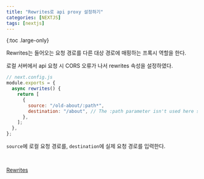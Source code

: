 ```yaml
---
title: "Rewrites로 api proxy 설정하기"
categories: [NEXTJS]
tags: [nextjs]
---
```


{:toc .large-only}

Rewrites는 들어오는 요청 경로를 다른 대상 경로에 매핑하는 프록시 역할을 한다.

로컬 서버에서 api 요청 시 CORS 오류가 나서 rewrites 속성을 설정하였다.

```js
// next.config.js
module.exports = {
  async rewrites() {
    return [
      {
        source: "/old-about/:path*",
        destination: "/about", // The :path parameter isn't used here so will be automatically passed in the query
      },
    ];
  },
};
```

`source`에 로컬 요청 경로를, `destination`에 실제 요청 경로를 입력한다.

<br/>

[Rewrites](https://nextjs.org/docs/api-reference/next.config.js/rewrites)
